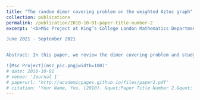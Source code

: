 ```yaml
---
title: "The random dimer covering problem on the weighted Aztec graph"
collection: publications
permalink: /publication/2010-10-01-paper-title-number-2
excerpt: '<b>MSc Project at King’s College London Mathematics Department, London, UK (supervised by Dr Gabriele Sicuro)</b><br>

June 2021 - September 2021


Abstract: In this paper, we review the dimer covering problem and study the random dimer problem on the weighted Aztec graph. We analysed the optimal solution at T = 0 and explored the weighted Aztec graph at finite temperature regimes using belief propagation algorithms. It was shown that the arctic circle phenomenon does not arise for low temperatures in the weighted Aztec graph problem.<br><br>

![Msc Project](msc_pic.png|width=100)'
# date: 2010-10-01
# venue: 'Journal 1'
# paperurl: 'http://academicpages.github.io/files/paper2.pdf'
# citation: 'Your Name, You. (2010). &quot;Paper Title Number 2.&quot; <i>Journal 1</i>. 1(2).'
---
```

